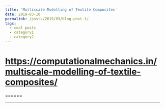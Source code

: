 ```yaml
---
title: 'Multiscale Modelling of Textile Composites'
date: 2019-03-10
permalink: /posts/2019/03/blog-post-1/
tags:
  - cool posts
  - category1
  - category2
---
```


https://computationalmechanics.in/multiscale-modelling-of-textile-composites/
======

======

------
